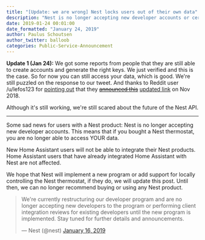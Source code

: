 ```yaml
---
title: "[Update: we are wrong] Nest locks users out of their own data"
description: "Nest is no longer accepting new developer accounts or certifications, blocking you from accessing your data."
date: 2019-01-24 00:01:00
date_formatted: "January 24, 2019"
author: Paulus Schoutsen
author_twitter: balloob
categories: Public-Service-Announcement
---
```


**Update 1 (Jan 24):** We got some reports from people that they are still able to create accounts and generate the right keys. We just verified and this is the case. So for now you can still access your data, which is good. We're still puzzled on the response to our tweet. And thanks to Reddit user /u/lefos123 for [pointing out](https://www.reddit.com/r/homeassistant/comments/ajgiz2/nest_locks_users_out_of_their_own_data/eevh8on/) that they ~~[announced this](https://nestdevelopers.io/t/client-reviews-currently-suspended/1548)~~ [updated link](https://developers.nest.com/) on Nov 2018.

Although it's still working, we're still scared about the future of the Nest API.

---

Some sad news for users with a Nest product: Nest is no longer accepting new developer accounts. This means that if you bought a Nest thermostat, you are no longer able to access YOUR data.

New Home Assistant users will not be able to integrate their Nest products. Home Assistant users that have already integrated Home Assistant with Nest are not affected.

We hope that Nest will implement a new program or add support for locally controlling the Nest thermostat, if they do, we will update this post. Until then, we can no longer recommend buying or using any Nest product.

<blockquote class="twitter-tweet"><p lang="en" dir="ltr">We&#39;re currently restructuring our developer program and are no longer accepting new developers to the program or performing client integration reviews for existing developers until the new program is implemented. Stay tuned for further details and announcements.</p>&mdash; Nest (@nest) <a href="https://twitter.com/nest/status/1085385542538276866?ref_src=twsrc%5Etfw">January 16, 2019</a></blockquote>

